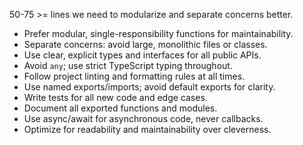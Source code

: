 50-75 >= lines we need to modularize and separate concerns better.

- Prefer modular, single-responsibility functions for maintainability.
- Separate concerns: avoid large, monolithic files or classes.
- Use clear, explicit types and interfaces for all public APIs.
- Avoid `any`; use strict TypeScript typing throughout.
- Follow project linting and formatting rules at all times.
- Use named exports/imports; avoid default exports for clarity.
- Write tests for all new code and edge cases.
- Document all exported functions and modules.
- Use async/await for asynchronous code, never callbacks.
- Optimize for readability and maintainability over cleverness.

